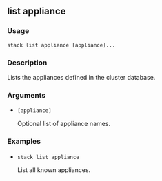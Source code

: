 ## list appliance

### Usage

`stack list appliance [appliance]...`

### Description

Lists the appliances defined in the cluster database.

### Arguments

* `[appliance]`

   Optional list of appliance names.


### Examples

* `stack list appliance`

   List all known appliances.



